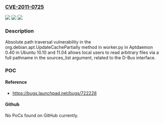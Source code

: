 ### [CVE-2011-0725](https://cve.mitre.org/cgi-bin/cvename.cgi?name=CVE-2011-0725)
![](https://img.shields.io/static/v1?label=Product&message=n%2Fa&color=blue)
![](https://img.shields.io/static/v1?label=Version&message=n%2Fa&color=blue)
![](https://img.shields.io/static/v1?label=Vulnerability&message=n%2Fa&color=brighgreen)

### Description

Absolute path traversal vulnerability in the org.debian.apt.UpdateCachePartially method in worker.py in Aptdaemon 0.40 in Ubuntu 10.10 and 11.04 allows local users to read arbitrary files via a full pathname in the sources_list argument, related to the D-Bus interface.

### POC

#### Reference
- https://bugs.launchpad.net/bugs/722228

#### Github
No PoCs found on GitHub currently.

